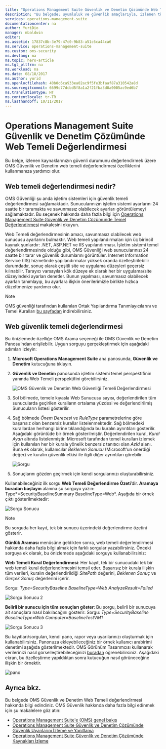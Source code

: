 ```yaml
---
title: "Operations Management Suite Güvenlik ve Denetim Çözümünde Web Temeli Değerlendirmesi | Microsoft Docs"
description: "Bu belgede; uyumluluk ve güvenlik amaçlarıyla, izlenen tüm web sunucularında bir temel değerlendirmenin gerçekleştirilmesi için OMS Güvenlik ve Denetim çözümünde web temeli değerlendirmesinin nasıl kullanılacağı açıklanmaktadır."
services: operations-management-suite
documentationcenter: na
author: YuriDio
manager: mbaldwin
editor: 
ms.assetid: 17837c8b-3e79-47c0-9b83-a51c6ca44ca6
ms.service: operations-management-suite
ms.custom: oms-security
ms.devlang: na
ms.topic: hero-article
ms.tgt_pltfrm: na
ms.workload: na
ms.date: 08/18/2017
ms.author: yurid
ms.openlocfilehash: 40b0c6ca933ea02ac9f5fe3bfaaf87a310542a8d
ms.sourcegitcommit: 6699c77dcbd5f8a1a2f21fba3d0a0005ac9ed6b7
ms.translationtype: HT
ms.contentlocale: tr-TR
ms.lasthandoff: 10/11/2017
---
```

# <a name="web-baseline-assessment-in-operations-management-suite-security-and-audit-solution"></a>Operations Management Suite Güvenlik ve Denetim Çözümünde Web Temeli Değerlendirmesi
Bu belge, izlenen kaynaklarınızın güvenli durumunu değerlendirmek üzere OMS Güvenlik ve Denetim web temeli değerlendirmesi özelliklerini kullanmanıza yardımcı olur.

## <a name="what-is-web-baseline-assessment"></a>Web temeli değerlendirmesi nedir?
OMS Güvenliği şu anda işletim sistemleri için güvenlik temeli değerlendirmesi sağlamaktadır. Sunucularınızın işletim sistemi ayarlarını 24 saatte bir taramakta ve savunmasız olabilecek ayarları görüntülemeyi sağlamaktadır. Bu seçenek hakkında daha fazla bilgi için [Operations Management Suite Güvenlik ve Denetim Çözümünde Temel Değerlendirmesi](https://docs.microsoft.com/azure/operations-management-suite/oms-security-baseline) makalesini okuyun.

Web Temeli değerlendirmesinin amacı, savunmasız olabilecek web sunucusu ayarlarını bulmaktır. Web temeli yapılandırmaları için üç birincil kaynak şunlardır: .NET, ASP.NET ve IIS yapılandırması.  İşletim sistemi temel değerlendirmesinde olduğu gibi, OMS Güvenliği web sunucularınızı 24 saatte bir tarar ve güvenlik durumlarını görüntüler.  Internet Information Service (IIS) hizmetinde yapılandırmalar yüksek oranda özelleştirilebilir durumdadır, sonuç olarak çeşitli site ve uygulama düzeyleri geçersiz kılınabilir. Tarayıcı varsayılan kök düzeye ek olarak her bir uygulama/site düzeyindeki ayarları denetler. Bunun yapılması, savunmasız olabilecek ayarları tanımlayıp, bu ayarlara ilişkin önerilerimizle birlikte hızlıca düzeltmenize yardımcı olur.

>[!NOTE] 
>OMS güvenliği tarafından kullanılan Ortak Yapılandırma Tanımlayıcılarını ve Temel Kuralları [bu sayfadan](https://gallery.technet.microsoft.com/Azure-Security-Center-a789e335?redir=0) indirebilirsiniz.


## <a name="web-security-baseline-assessment"></a>Web güvenlik temeli değerlendirmesi

Bu önizlemede özelliğe OMS Arama seçeneği ile OMS Güvenlik ve Denetim Panosu’ndan erişilebilir. Uygun sorguyu gerçekleştirmek için aşağıdaki adımları izleyin:

1. **Microsoft Operations Management Suite** ana panosunda, **Güvenlik ve Denetim** kutucuğuna tıklayın.
2. **Güvenlik ve Denetim** panosunda işletim sistemi temel perspektifinin yanında Web Temeli perspektifini görebilirsiniz.
   
    ![OMS Güvenlik ve Denetim Web Güvenliği Temeli Değerlendirmesi](./media/oms-security-web-baseline/oms-security-web-baseline-fig5.png)

3. Sol bölmede, temele kıyasla Web Sunucusu sayısı, değerlendirilen tüm sunucularda geçirilen kuralların ortalama yüzdesi ve değerlendirilmiş Sunucuların listesi gösterilir.
4. Sağ bölmede *Önem Derecesi* ve *RuleType* parametrelerine göre başarısız olan benzersiz kurallar listelenmektedir. Sağ bölmedeki kurallardan herhangi birine tıklandığında bu kuralın ayrıntıları gösterilir. Aşağıdaki görüntüde bir örnek gösterilmiştir. Değerlendirilen kural, *Kural Ayarı* altında listelenmiştir. Microsoft tarafından temel kuralları izlemek için kullanılan her bir kurala yönelik benzersiz tanıtıcı olan *AzId* alanı. Buna ek olarak, kullanıcılar *Beklenen Sonucu* (Microsoft'un önerdiği değer) ve kuralın güvenlik etkisi ile ilgili diğer ayrıntıları görebilir.
    
    ![Sorgu](./media/oms-security-web-baseline/oms-security-web-baseline-fig6.png)

5. Sonuçlarını gözden geçirmek için kendi sorgularınızı oluşturabilirsiniz. 

Kullanabileceğiniz ilk sorgu **Web Temeli Değerlendirme Özeti**’dir. **Aramaya buradan başlayın** alanına şu sorguyu yazın: Type*=SecurityBaselineSummary BaselineType=Web*. Aşağıda bir örnek çıktı gösterilmektedir:

![Sorgu Sonucu](./media/oms-security-web-baseline/oms-security-web-baseline-fig7.png)

>[!NOTE] 
>Bu sorguda her kayıt, tek bir sunucu üzerindeki değerlendirme özetini gösterir.

**Günlük Araması** menüsüne geldikten sonra, web temeli değerlendirmesi hakkında daha fazla bilgi almak için farklı sorgular yazabilirsiniz. Önceki sorguya ek olarak, bu önizlemede aşağıdaki sorguyu kullanabilirsiniz:

**Web Temeli Kural Değerlendirmesi**: Her kayıt, tek bir sunucudaki tek bir web temeli kural değerlendirmesini temsil eder. Başarısız bir kurala ilişkin tüm verileri, kuralın değerlendirildiği *SitePath* değerini, *Beklenen Sonuç* ve *Gerçek Sonuç* değerlerini içerir.

Sorgu: *Type=SecurityBaseline BaselineType=Web AnalyzeResult=Failed*

![Sorgu Sonucu 2](./media/oms-security-web-baseline/oms-security-web-baseline-fig8.png)

**Belirli bir sunucu için tüm sonuçları göster**: Bu sorgu, belirli bir sunucuya ait sonuçlara nasıl bakılacağını gösterir: Sorgu: *Type=SecurityBaseline BaselineType=Web Computer=BaselineTestVM1*

![Sorgu Sonucu 3](./media/oms-security-web-baseline/oms-security-web-baseline-fig3.png)

Bu kayıtları/sorguları, kendi pano, rapor veya uyarılarınızı oluşturmak için kullanabilirsiniz. Panonuza ekleyebileceğiniz bir örnek kullanıcı arabirimi denetimi aşağıda gösterilmektedir. OMS Görünüm Tasarımcısı kullanarak verilerinizi nasıl görselleştirebileceğinizi [buradan](https://blogs.technet.microsoft.com/msoms/2016/06/30/oms-view-designer-visualize-your-data-your-way/) öğrenebilirsiniz. Aşağıdaki ekran, bu özelleştirme yapıldıktan sonra kutucuğun nasıl görüneceğine ilişkin bir örnektir.

![pano](./media/oms-security-web-baseline/oms-security-web-baseline-fig4.png)

## <a name="see-also"></a>Ayrıca bkz.
Bu belgede OMS Güvenlik ve Denetim Web Temeli değerlendirmesi hakkında bilgi edindiniz. OMS Güvenlik hakkında daha fazla bilgi edinmek için şu makalelere göz atın:

* [Operations Management Suite'e (OMS) genel bakış](operations-management-suite-overview.md)
* [Operations Management Suite Güvenlik ve Denetim Çözümünde Güvenlik Uyarılarını İzleme ve Yanıtlama](oms-security-responding-alerts.md)
* [Operations Management Suite Güvenlik ve Denetim Çözümünde Kaynakları İzleme](oms-security-monitoring-resources.md)

